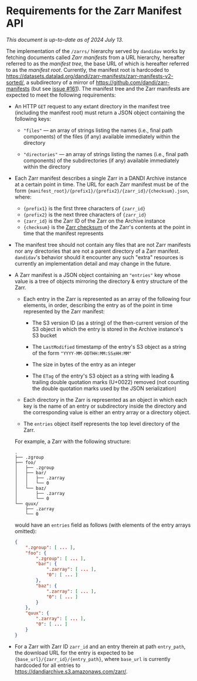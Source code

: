 Requirements for the Zarr Manifest API
======================================

*This document is up-to-date as of 2024 July 13.*

The implementation of the `/zarrs/` hierarchy served by `dandidav` works by
fetching documents called *Zarr manifests* from a URL hierarchy, hereafter
referred to as the *manifest tree*, the base URL of which is hereafter referred
to as the *manifest root*.  Currently, the manifest root is hardcoded to
<https://datasets.datalad.org/dandi/zarr-manifests/zarr-manifests-v2-sorted/>,
a subdirectory of a mirror of <https://github.com/dandi/zarr-manifests> (but
see [issue #161](https://github.com/dandi/dandidav/issues/161)).  The manifest
tree and the Zarr manifests are expected to meet the following requirements:

- An HTTP `GET` request to any extant directory in the manifest tree (including
  the manifest root) must return a JSON object containing the following keys:

    - `"files"` — an array of strings listing the names (i.e., final path
      components) of the files (if any) available immediately within the
      directory

    - `"directories"` — an array of strings listing the names (i.e., final path
      components) of the subdirectories (if any) available immediately within
      the directory

- Each Zarr manifest describes a single Zarr in a DANDI Archive instance at a
  certain point in time.  The URL for each Zarr manifest must be of the form
  `{manifest_root}/{prefix1}/{prefix2}/{zarr_id}/{checksum}.json`, where:

    - `{prefix1}` is the first three characters of `{zarr_id}`
    - `{prefix2}` is the next three characters of `{zarr_id}`
    - `{zarr_id}` is the Zarr ID of the Zarr on the Archive instance
    - `{checksum}` is the [Zarr checksum][] of the Zarr's contents at the point
      in time that the manifest represents

- The manifest tree should not contain any files that are not Zarr manifests
  nor any directories that are not a parent directory of a Zarr manifest.
  `dandidav`'s behavior should it encounter any such "extra" resources is
  currently an implementation detail and may change in the future.

- A Zarr manifest is a JSON object containing an `"entries"` key whose value is
  a tree of objects mirroring the directory & entry structure of the Zarr.

    - Each entry in the Zarr is represented as an array of the following four
      elements, in order, describing the entry as of the point in time
      represented by the Zarr manifest:

        - The S3 version ID (as a string) of the then-current version of the S3
          object in which the entry is stored in the Archive instance's S3
          bucket

        - The `LastModified` timestamp of the entry's S3 object as a string of
          the form `"YYYY-MM-DDTHH:MM:SS±HH:MM"`

        - The size in bytes of the entry as an integer

        - The `ETag` of the entry's S3 object as a string with leading &
          trailing double quotation marks (U+0022) removed (not counting the
          double quotation marks used by the JSON serialization)

    - Each directory in the Zarr is represented as an object in which each key
      is the name of an entry or subdirectory inside the directory and the
      corresponding value is either an entry array or a directory object.

    - The `entries` object itself represents the top level directory of the
      Zarr.

    For example, a Zarr with the following structure:

    ```text
    .
    ├── .zgroup
    ├── foo/
    │   ├── .zgroup
    │   ├── bar/
    │   │   ├── .zarray
    │   │   └── 0
    │   └── baz/
    │       ├── .zarray
    │       └── 0
    └── quux/
        ├── .zarray
        └── 0
    ```

    would have an `entries` field as follows (with elements of the entry arrays
    omitted):

    ```json
    {
        ".zgroup": [ ... ],
        "foo": {
            ".zgroup": [ ... ],
            "bar": {
                ".zarray": [ ... ],
                "0": [ ... ]
            },
            "baz": {
                ".zarray": [ ... ],
                "0": [ ... ]
            }
        },
        "quux": {
            ".zarray": [ ... ],
            "0": [ ... ]
        }
    }
    ```

- For a Zarr with Zarr ID `zarr_id` and an entry therein at path `entry_path`,
  the download URL for the entry is expected to be
  `{base_url}/{zarr_id}/{entry_path}`, where `base_url` is currently hardcoded
  for all entries to <https://dandiarchive.s3.amazonaws.com/zarr/>.

[Zarr checksum]: https://github.com/dandi/dandi-archive/blob/master/doc/design/zarr-support-3.md#zarr-entry-checksum-format
